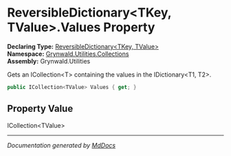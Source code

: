 ﻿<!--  
  <auto-generated>   
    The contents of this file were generated by a tool.  
    Changes to this file may be list if the file is regenerated  
  </auto-generated>   
-->

# ReversibleDictionary\<TKey, TValue\>.Values Property

**Declaring Type:** [ReversibleDictionary\<TKey, TValue\>](../index.md)  
**Namespace:** [Grynwald.Utilities.Collections](../../index.md)  
**Assembly:** Grynwald.Utilities

Gets an ICollection\<T\> containing the values in the IDictionary\<T1, T2\>.

```csharp
public ICollection<TValue> Values { get; }
```

## Property Value

ICollection\<TValue\>

___

*Documentation generated by [MdDocs](https://github.com/ap0llo/mddocs)*
